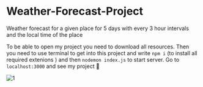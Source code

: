 # Weather-Forecast-Project
Weather forecast for a given place for 5 days with every 3 hour intervals and the local time of the place

To be able to open my project you need to download all resources.
Then you need to use terminal to get into this project and write `npm i` (to install all required extenions )
and then `nodemon index.js` to start server. Go to `localhost:3000` and see my project :slightly_smiling_face:

![1](https://github.com/dawidryskala/Weather-Forecast-Project/assets/141305850/27118904-78a4-466a-bdd9-82e212688371)



